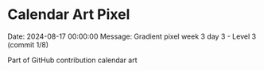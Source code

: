# Calendar Art Pixel

Date: 2024-08-17 00:00:00
Message: Gradient pixel week 3 day 3 - Level 3 (commit 1/8)

Part of GitHub contribution calendar art
